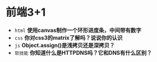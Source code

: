 # 前端3+1
- `html` **使用canvas制作一个环形进度条，中间带有数字**
- `css` **你对css3的matrix了解吗？说说你的认识**
- `js` **Object.assign()是浅拷贝还是深拷贝？**
- `软技能` **你知道什么是HTTPDNS吗？它和DNS有什么区别？**

